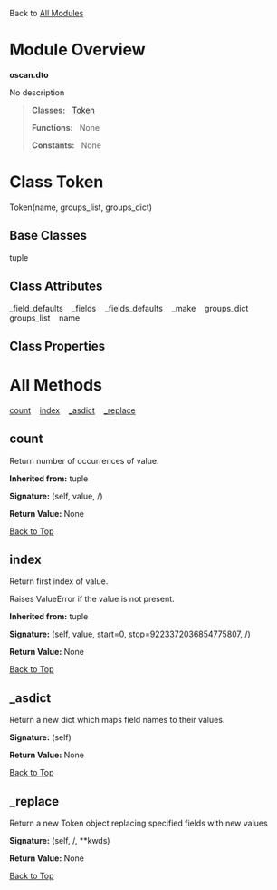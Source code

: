 Back to [All Modules](https://github.com/pyrustic/oscan/blob/master/docs/modules/README.md#readme)

# Module Overview

**oscan.dto**
 
No description

> **Classes:** &nbsp; [Token](https://github.com/pyrustic/oscan/blob/master/docs/modules/content/oscan.dto/content/classes/Token.md#class-token)
>
> **Functions:** &nbsp; None
>
> **Constants:** &nbsp; None

# Class Token
Token(name, groups_list, groups_dict)

## Base Classes
tuple

## Class Attributes
\_field\_defaults &nbsp;&nbsp; \_fields &nbsp;&nbsp; \_fields\_defaults &nbsp;&nbsp; \_make &nbsp;&nbsp; groups\_dict &nbsp;&nbsp; groups\_list &nbsp;&nbsp; name

## Class Properties


# All Methods
[count](#count) &nbsp;&nbsp; [index](#index) &nbsp;&nbsp; [\_asdict](#_asdict) &nbsp;&nbsp; [\_replace](#_replace)

## count
Return number of occurrences of value.

**Inherited from:** tuple

**Signature:** (self, value, /)





**Return Value:** None

[Back to Top](#module-overview)


## index
Return first index of value.

Raises ValueError if the value is not present.

**Inherited from:** tuple

**Signature:** (self, value, start=0, stop=9223372036854775807, /)





**Return Value:** None

[Back to Top](#module-overview)


## \_asdict
Return a new dict which maps field names to their values.



**Signature:** (self)





**Return Value:** None

[Back to Top](#module-overview)


## \_replace
Return a new Token object replacing specified fields with new values



**Signature:** (self, /, \*\*kwds)





**Return Value:** None

[Back to Top](#module-overview)



